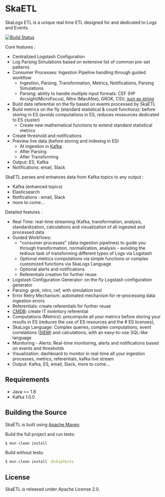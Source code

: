 # SkaETL

SkaLogs ETL is a unique real time ETL designed for and dedicated to Logs and Events.
 
[![Build Status](https://travis-ci.com/skalogs/SkaETL.svg?branch=master)](https://travis-ci.com/skalogs/SkaETL)

Core features :

 * Centralized Logstash Configuration
 * Log Parsing Simulations based on extensive list of common pre-set patterns
 * Consumer Processes: Ingestion Pipeline handling through guided workflow
   * Ingestion, Parsing, Transformation, Metrics, Notifications, Parsing Simulations
   * Parsing: ability to handle multiple input formats: CEF (HP Arcsight/MicroFocus), Nitro (MacAfee), GROK, CSV, [json as string](https://developer.mozilla.org/en-US/docs/Web/JavaScript/Reference/Global_Objects/JSON/stringify)
 * Build data referential on the fly based on events processed by SkaETL
 * Build metrics on the fly (standard statistical & count functions): before storing in ES (avoids computations in ES, reduces ressources dedicated to ES cluster)
   * Create new mathematical functions to extend standard statistical metrics
 * Create threshold and notifications
 * Preview live data (before storing and indexing in ES)
   * At ingestion in [Kafka](https://kafka.apache.org)
   * After Parsing
   * After Transforming
 * Output: ES, Kafka
 * Notifications: email, Slack
 
 SkaETL parses and enhances data from Kafka topics to any output :
 
 * Kafka (enhanced topics)
 * Elasticsearch
 * Notfications : email, Slack
 * more to come...

Detailed features :

 * Real Time: real-time streaming (Kafka, transformation, analysis, standardization, calculations and visualization of all ingested and processed data
 * Guided Workflows:
   * "consumer processes" (data ingestion pipelines) to guide you through transformation, normalization, analysis - avoiding      the tedious task of transforming different types of Logs via Logstash
   * Optional metrics computations via simple functions or complex customized functions via SkaLogs Language
   * Optional alerts and notifications
   * Referentials creation for further reuse
 * Logstash Configuration Generator:  on the fly Logstash configuration generator
 * Parsing: grok, nitro, cef, with simulation tool
 * Error Retry Mechanism: automated mechanism for re-processing data ingestion errors
 * Referentials: create referentials for further reuse
 * [CMDB](https://en.wikipedia.org/wiki/Configuration_management_database): create IT inventory referential
 * Computations (Metrics): precompute all your metrics before storing your results in ES (reduces the use of ES resources and    the # ES licenses),
 * SkaLogs Language: Complex queries, complex computations, event correlations ([SIEM](https://en.wikipedia.org/wiki/Security_information_and_event_management)) and calculations, with an easy-to-use SQL-like language
 * Monitoring - Alerts: Real-time monitoring, alerts and notifications based on events and thresholds
 * Visualization: dashboard to monitor in real-time all your ingestion processes, metrics, referentials, kafka live stream
 * Output: Kafka, ES, email, Slack, more to come...

## Requirements

* Java >= 1.8 
* Kafka 1.0.0


## Building the Source

SkaETL is built using [Apache Maven](http://maven.apache.org/).

Build the full project and run tests: 
```sh
$ mvn clean install
```

Build without tests: 
```sh
$ mvn clean install -DskipTests
```

## License

SkaETL is released under Apache License 2.0.
